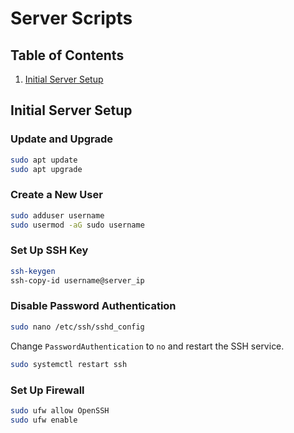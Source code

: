 # Server Scripts

## Table of Contents

1. [Initial Server Setup](#initial-server-setup)

## Initial Server Setup

### Update and Upgrade

```bash
sudo apt update
sudo apt upgrade
```

### Create a New User

```bash
sudo adduser username
sudo usermod -aG sudo username
```

### Set Up SSH Key

```bash
ssh-keygen
ssh-copy-id username@server_ip
```

### Disable Password Authentication

```bash
sudo nano /etc/ssh/sshd_config
```

Change `PasswordAuthentication` to `no` and restart the SSH service.

```bash
sudo systemctl restart ssh
```

### Set Up Firewall

```bash
sudo ufw allow OpenSSH
sudo ufw enable
```
